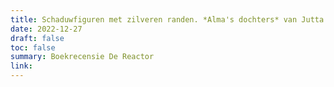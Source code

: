 ```yaml
---
title: Schaduwfiguren met zilveren randen. *Alma's dochters* van Jutta Chorus
date: 2022-12-27
draft: false
toc: false
summary: Boekrecensie De Reactor
link:
---
```


